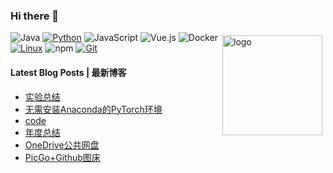 ### Hi there 👋

<!--
**orsrva/orsrva** is a ✨ _special_ ✨ repository because its `README.md` (this file) appears on your GitHub profile.

Here are some ideas to get you started:

- 🔭 I’m currently working on ...
- 🌱 I’m currently learning ...
- 👯 I’m looking to collaborate on ...
- 🤔 I’m looking for help with ...
- 💬 Ask me about ...
- 📫 How to reach me: ...
- 😄 Pronouns: ...
- ⚡ Fun fact: ...
https://github-readme-stats-livid-two-38.vercel.app/api?username=soeos&show=stars,commits,prs,issues,contribs&theme=cobalt 
stats-readme-github.vercel.app
-->


<!-- 使用的大多数语言 -->
<!-- 链接：https://github-readme-stats.vercel.app/api/top-langs/?username=soeos&layout=compact&theme=vue-dark
-->
<!-- 
<img src="https://stats-readme-github.vercel.app/api/top-langs/?username=soeos&layout=compact&theme=vue-dark" height="160" align="right" style="margin: 5px; margin-bottom: 20px;" />
-->

<img src="https://readme.ortech.us.kg/api?username=soeos&title_color=ffffff&text_color=ffffff&layout=compact&width=100%&bg_color=30,650abf,6a13f8,fc35d0,fe696f,ff9a8b&locale=cn&hide_border=0" alt="logo" height="160" align="right" style="margin: 5px; margin-bottom: 20px;" /> 

<!-- <img src="https://stats-readme-github.vercel.app/api?username=soeos&show=stars,commits,prs,issues,contribs&theme=cobalt" alt="logo" height="140"  style="margin: 5px;" />-->
<!--
![]()
>

<!-- 
![SOEOS's GitHub stats](https://stats-readme-github.vercel.app/api?username=soeos&show_icons=true&theme=radical)
-->

![Java](https://img.shields.io/badge/-Java-007396?style=flat-square&logo=java&logoColor=ffffff)
[![Python](https://img.shields.io/badge/-Python-3776AB?style=flat-square&logo=python&logoColor=ffffff)](https://www.python.org/)
![JavaScript](https://img.shields.io/badge/JavaScript-F7DF1E?style=flat-square&logo=JavaScript&logoColor=ffffff)
![Vue.js](https://img.shields.io/badge/-Vue.js-4FC08D?style=flat-square&logo=Vue.js&logoColor=ffffff)
![Docker](https://img.shields.io/badge/Docker-2496ED?style=flat-square&logo=docker&logoColor=ffffff)
[![Linux](https://img.shields.io/badge/-Linux-333333?style=flat-square&logo=linux&logoColor=white)](https://www.linuxfoundation.org/)
![npm](https://img.shields.io/badge/-NPM-CB3837?style=flat-square&logo=npm&logoColor=white)
[![Git](https://img.shields.io/badge/-Git-f05032?style=flat-square&logo=git&logoColor=white)](https://git-scm.com/)



#### Latest Blog Posts | 最新博客

<!-- BLOG-POST-LIST:START -->
- [实验总结](www.orsrv.me/article/test)
- [无需安装Anaconda的PyTorch环境](www.orsrv.me/article/pt)
- [code](www.orsrv.me/article/5768a42e-98f6-4271-814f-b81e0fe8b74a)
- [年度总结](www.orsrv.me/article/xt)
- [OneDrive公共网盘](www.orsrv.me/article/one)
- [PicGo+Github图床](www.orsrv.me/article/gh2)
<!-- BLOG-POST-LIST:END -->
